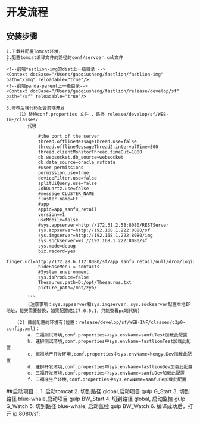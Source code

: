 # 开发流程

## 安装步骤
    1.下载并配置Tomcat环境，
    2.配置tomcat编译文件的路径的conf/servcer.xml文件
    ```
    <!--前端fastlion-img的dist上一级目录 -->
    <Context docBase="/Users/gaoqiusheng/fastlion/fastlion-img" path="/img" reloadable="true"/>
    <!--前端panda-parent上一级目录-->
    <Context docBase="/Users/gaoqiusheng/fastlion/release/develop/sf" path="/sf" reloadable="true"/>
    ```
    3.修改后端代码配合前端开发
        （1）替换conf.properties 文件 ，路径 release/develop/sf/WEB-INF/classes/
            代码
            ```
                #the port of the server
                thread.offlineMessageThread.use=false
                thread.offlineMessageThread2.intervalTime=300
                thread.clientMonitorThread.timeOut=1800
                db.websocket.db_source=websocket
                db.data_source=oracle_nsfdata
                #user permissions
                permission.use=true
                deviceFilter.use=false
                splitUiQuery.use=false
                JobQuartz.use=false
                #message CLUSTER_NAME
                cluster.name=FF
                #app
                appid=app_sanfu_retail
                version=v1
                useMobile=false
                #sys.appserver=http://172.31.2.58:8080/RESTServer
                sys.appserver=http://192.168.1.222:8080/sf
                sys.imgserver=http://192.168.1.222:8080/img
                sys.sockserver=ws://192.168.1.222:8080/sf
                sys.mode=debug
                biz.record=yes
                finger.url=http://172.28.6.112:8080/sf/app_sanfu_retail/null/drom/login/black
                hideBaseMenu = contacts
                #System environment
                sys.isProduce=false
                Thesaurus.path=D:/opt/Thesaurus.txt
                picture_path=/mnt/zyb/

            ```
            (注意事项：sys.appserver和sys.imgserver，sys.sockserver配置本地IP地址，每天需要替换，如果配置成127.0.0.1，只能查看pc端代码)

        (2) 目前配置的环境有(位置：release/develop/sf/WEB-INF/classes/c3p0-config.xml)：
            a. 三福测试环境,conf.properties中sys.envName=sanfuTest加载此配置
            b. 速狮测试环境,conf.properties中sys.envName=fastlionTest加载此配置
            c. 恒裕地产开发环境,conf.properties中sys.envName=hengyuDev加载此配置
            d. 速狮开发环境,conf.properties中sys.envName=fastlionDev加载此配置
            e. 三福开发环境,conf.properties中sys.envName=sanfuDev加载此配置
            f. 三福准生产环境,conf.properties中sys.envName=sanfuPe加载此配置

##启动项目： 
    1. 启动tomcat
    2. 切到路径 global,启动项目 gulp G_Start
    3. 切到路径 blue-whale,启动项目 gulp BW_Start
    4. 切到路径 global, 启动监控 gulp G_Watch
    5. 切到路径 blue-whale, 启动监控 gulp BW_Watch 
    6. 编译成功后，打开 ip:8080/sf;

    
